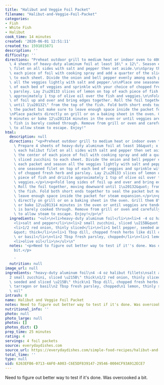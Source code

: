 ```yaml
---
title: "Halibut and Veggie Foil Packet"
filename: "Halibut-and-Veggie-Foil-Packet"
categories:
- Fish
- White Fish
- Halibut
cook_time: 14 minutes
created: '2020-06-01 12:51:11'
created_ts: 1591015871
description: ''
difficulty: ''
directions: "Preheat outdoor grill to medium heat or indoor oven to 400 degrees. Prepare\
  \ 4 sheets of heavy-duty aluminum foil at least 16\" x 12\". Season each halibut\
  \ filet on all sides with salt and pepper then set aside.\n\nSpray the center of\
  \ each piece of foil with cooking spray and add a quarter of the sliced zucchini\
  \ to each sheet. Divide the onion and bell pepper evenly among each packet and season\
  \ all the veggies lightly with salt and pepper.\n\nPlace one seasoned filet on top\
  \ of each bed of veggies and sprinkle with your choice of chopped fresh herb and\
  \ parsley. Lay 2\u20133 slices of lemon on top of each piece of fish and drizzle\
  \ approximately 1 tsp of olive oil over the fish and veggies.\n\nFold long sides\
  \ of foil up and over and bring edges together. Roll the foil together, moving downward\
  \ until 1\u20132\" from the top of the fish. Fold both short ends together to seal\
  \ the packet but make sure to leave enough space inside the packet for steam expansion.\n\
  \nPlace packets directly on grill or on a baking sheet in the oven. Grill them 8\u2013\
  9 minutes or bake 12\u201314 minutes in the oven or until veggies are tender and\
  \ fish is barely cooked through. Remove from grill or oven and carefully open packets\
  \ to allow steam to escape. Enjoy!"
html:
  description: null
  directions: "<p>Preheat outdoor grill to medium heat or indoor oven to 400 degrees.\
    \ Prepare 4 sheets of heavy-duty aluminum foil at least 16&quot; x 12&quot;. Season\
    \ each halibut filet on all sides with salt and pepper then set aside.</p>\n<p>Spray\
    \ the center of each piece of foil with cooking spray and add a quarter of the\
    \ sliced zucchini to each sheet. Divide the onion and bell pepper evenly among\
    \ each packet and season all the veggies lightly with salt and pepper.</p>\n<p>Place\
    \ one seasoned filet on top of each bed of veggies and sprinkle with your choice\
    \ of chopped fresh herb and parsley. Lay 2\u20133 slices of lemon on top of each\
    \ piece of fish and drizzle approximately 1 tsp of olive oil over the fish and\
    \ veggies.</p>\n<p>Fold long sides of foil up and over and bring edges together.\
    \ Roll the foil together, moving downward until 1\u20132&quot; from the top of\
    \ the fish. Fold both short ends together to seal the packet but make sure to\
    \ leave enough space inside the packet for steam expansion.</p>\n<p>Place packets\
    \ directly on grill or on a baking sheet in the oven. Grill them 8\u20139 minutes\
    \ or bake 12\u201314 minutes in the oven or until veggies are tender and fish\
    \ is barely cooked through. Remove from grill or oven and carefully open packets\
    \ to allow steam to escape. Enjoy!</p>\n"
  ingredients: "<ul>\n<li>heavy-duty aluminum foil</li>\n<li>4 -4 oz halibut fillets</li>\n\
    <li>salt and pepper</li>\n<li>2 small zucchini, sliced \u215B&quot; thick</li>\n\
    <li>1/2 red onion, thinly sliced</li>\n<li>1 bell pepper, seeded and sliced \u215B\
    &quot; thick</li>\n<li>1 Tbsp dill, chopped fresh herbs like dill or tarragon\
    \ or basil</li>\n<li>2 Tbsp fresh parsley, chopped</li>\n<li>1 lemon, thinly sliced</li>\n\
    <li>olive oil</li>\n</ul>\n"
  notes: '<p>Need to figure out better way to test if it''s done. Was overcooked a
    bit.</p>

    '
  nutrition: null
image_url: null
ingredients: "heavy-duty aluminum foil\n4 -4 oz halibut fillets\nsalt and pepper\n\
  2 small zucchini, sliced \u215B\" thick\n1/2 red onion, thinly sliced\n1 bell pepper,\
  \ seeded and sliced \u215B\" thick\n1 Tbsp dill, chopped fresh herbs like dill or\
  \ tarragon or basil\n2 Tbsp fresh parsley, chopped\n1 lemon, thinly sliced\nolive\
  \ oil"
intrash: 0
name: Halibut and Veggie Foil Packet
notes: Need to figure out better way to test if it's done. Was overcooked a bit.
nutritional_info: ''
photo: null
photo_large: null
photos: []
photos_dict: {}
prep_time: 25 minutes
rating: 4
servings: 4 foil packets
source: everydaydishes.com
source_url: https://everydaydishes.com/simple-food-recipes/halibut-and-veggie-foil-packet-recipe/
total_time: ''
type: null
uid: 6263EFB6-0713-4AF0-A003-C6E5DF839147-29546-0004CF93A912ECE7
---
```

Need to figure out better way to test if it's done. Was overcooked a bit.

